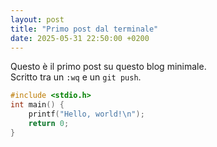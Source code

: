 ```yaml
---
layout: post
title: "Primo post dal terminale"
date: 2025-05-31 22:50:00 +0200
---
```


Questo è il primo post su questo blog minimale.  
Scritto tra un `:wq` e un `git push`.

```c
#include <stdio.h>
int main() {
    printf("Hello, world!\n");
    return 0;
}
```
